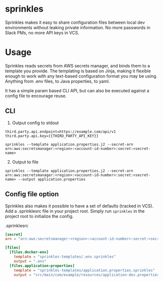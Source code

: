 # sprinkles

Sprinkles makes it easy to share configuration files between local dev
environments without leaking private information. No more passwords in Slack
PMs, no more API keys in VCS.

# Usage

Sprinkles reads secrets from AWS secrets manager, and binds them to a template
you provide. The templating is based on Jinja, making it flexible enough to
work with any text-based configuration format you may be using. Anything from
.env files, to Java properties, to yaml.

It has a simple param based CLI API, but can also be executed against a config
file to encourage reuse.

## CLI

1. Output config to stdout

```properties
third.party.api.endpoint=https://example.com/api/v1
third.party.api.key={{THIRD_PARTY_API_KEY}}
```

```
sprinkles --template application.properties.j2 --secret-arn arn:aws:secretsmanager:<region>:<account-id-number>:secret:<secret-name>
```

2. Output to file

```
sprinkles --template application.properties.j2 --secret-arn arn:aws:secretsmanager:<region>:<account-id-number>:secret:<secret-name> --output application.properties
```

## Config file option

Sprinkles also makes it possible to have a set of defaults (tracked in VCS).
Add a .sprinklesrc file in your project root. Simply run `sprinkles` in the
project root to initialize the config.


.sprinklesrc
```toml
[secret]
arn = "arn:aws:secretsmanager:<region>:<account-id-number>:secret:<secret-name>"

[files]
  [files.docker-env]
    template = "sprinkles-templates/.env.sprinkles"
    output = ".env"
  [files.application-properties]
    template = "sprinkles-templates/application.properties.sprinkles"
    output = "src/main/com/example/resources/application-dev.properties"
```
